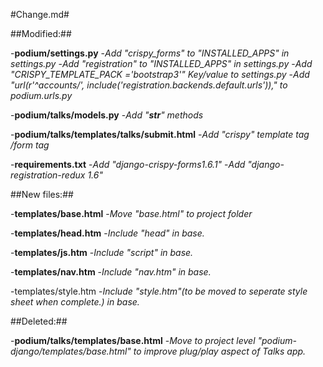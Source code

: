 #Change.md#

##Modified:##

-**podium/settings.py**
	-*Add "crispy_forms" to "INSTALLED_APPS" in settings.py*
	-*Add "registration" to "INSTALLED_APPS" in settings.py*
	-*Add "CRISPY_TEMPLATE_PACK ='bootstrap3'" Key/value to settings.py*
        -*Add "url(r'^accounts/', include('registration.backends.default.urls'))," to podium.urls.py*

-**podium/talks/models.py**
	-*Add  "__str__" methods*

-**podium/talks/templates/talks/submit.html**
	-*Add "crispy" template tag /form tag*

-**requirements.txt**
	-*Add "django-crispy-forms1.6.1"*
	-*Add "django-registration-redux 1.6"*
    
##New files:##

-**templates/base.html**
	-*Move "base.html" to project folder*

-**templates/head.htm**
	-*Include "head"  in base.*

-**templates/js.htm**
	-*Include "script"  in base.*

-**templates/nav.htm** 
	-*Include "nav.htm" in base.* 

-templates/style.htm
	-*Include "style.htm"(to be moved to seperate style sheet when complete.) in base.*

##Deleted:##    

-**podium/talks/templates/base.html**
	-*Move to project level "podium-django/templates/base.html"
		to improve plug/play aspect of Talks app.*
